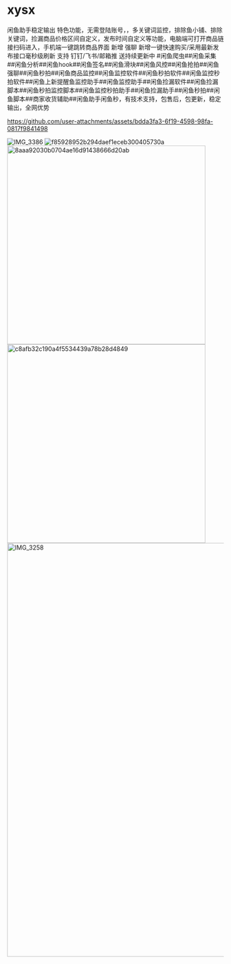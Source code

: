 # xysx
闲鱼助手稳定输出  特色功能，无需登陆账号，，多关键词监控，排除鱼小铺、排除关键词，捡漏商品价格区间自定义，发布时间自定义等功能，电脑端可打开商品链接扫码进入，手机端一键跳转商品界面 新增 强聊 新增一键快速购买/采用最新发布接口毫秒级刷新 支持 钉钉/飞书/邮箱推 送持续更新中
#闲鱼爬虫##闲鱼采集##闲鱼分析##闲鱼hook##闲鱼签名##闲鱼滑块##闲鱼风控##闲鱼抢拍##闲鱼强聊##闲鱼秒拍##闲鱼商品监控##闲鱼监控软件##闲鱼秒拍软件##闲鱼监控秒拍软件##闲鱼上新提醒鱼监控助手##闲鱼监控助手##闲鱼捡漏软件##闲鱼捡漏脚本##闲鱼秒拍监控脚本##闲鱼监控秒拍助手##闲鱼捡漏助手##闲鱼秒拍##闲鱼脚本##商家收货辅助##闲鱼助手闲鱼秒，有技术支持，包售后，包更新，稳定输出，全网优势


https://github.com/user-attachments/assets/bdda3fa3-6f19-4598-98fa-0817f9841498

![IMG_3386](https://github.com/user-attachments/assets/8923ac85-baab-44ee-8b51-c8c51c51c241)
![f85928952b294daef1eceb300405730a](https://github.com/user-attachments/assets/76636ab1-f600-4bcc-a779-48a6abc25fdc)
<img width="461" alt="8aaa92030b0704ae16d91438666d20ab" src="https://github.com/user-attachments/assets/e0e7a275-c874-4fe8-b66c-36980da2f653">
<img width="461" alt="c8afb32c190a4f5534439a78b28d4849" src="https://github.com/user-attachments/assets/a1e07dcc-09ea-44df-8f90-7e93a44b9c45">
<img width="960" alt="IMG_3258" src="https://github.com/user-attachments/assets/3441205e-beea-408b-85d3-e1a67c304ecf">
